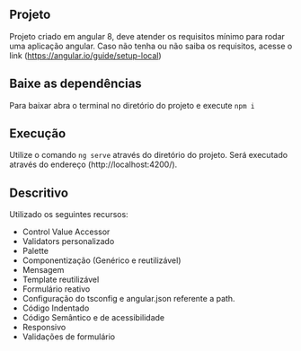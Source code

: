 ## Projeto
Projeto criado em angular 8, deve atender os requisitos mínimo para rodar uma aplicação angular. Caso não tenha ou não saiba os requisitos, acesse o link (https://angular.io/guide/setup-local)

## Baixe as dependências

Para baixar abra o terminal no diretório do projeto e execute `npm i`

## Execução

Utilize o comando `ng serve` através do diretório do projeto. Será executado através do endereço (http://localhost:4200/). 

## Descritivo

Utilizado os seguintes recursos:
- Control Value Accessor
- Validators personalizado
- Palette
- Componentização (Genérico e reutilizável)
- Mensagem
- Template reutilizável
- Formulário reativo
- Configuração do tsconfig e angular.json referente a path.
- Código Indentado
- Código Semântico e de acessibilidade
- Responsivo
- Validações de formulário
